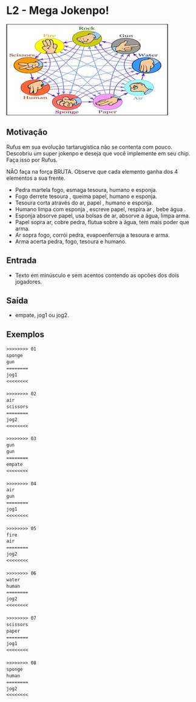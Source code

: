 # L2 - Mega Jokenpo!

![_](cover.jpg)

## Motivação

Rufus em sua evolução tartarugistica não se contenta com pouco. Descobriu um super jokenpo e deseja que você implemente em seu chip. Faça isso por Rufus.

NÃO faça na força BRUTA. Observe que cada elemento ganha dos 4 elementos a sua frente.

- Pedra martela fogo, esmaga tesoura, humano e esponja.  
- Fogo derrete tesoura , queima papel, humano e esponja.  
- Tesoura corta através do ar, papel , humano e esponja.  
- Humano limpa com esponja , escreve papel, respira ar , bebe água .  
- Esponja absorve papel, usa bolsas de ar, absorve a água, limpa arma.  
- Papel sopra ar, cobre pedra, flutua sobre a água, tem mais poder que arma.  
- Ar sopra fogo, corrói pedra, evapoenferruja a tesoura e arma.  
- Arma acerta pedra, fogo, tesoura e humano.

## Entrada

- Texto em minúsculo e sem acentos contendo as opcões dos dois jogadores.  

## Saída

- empate, jog1 ou jog2.

## Exemplos

```txt
>>>>>>>> 01
sponge
gun
========
jog1
<<<<<<<<

>>>>>>>> 02
air
scissors
========
jog2
<<<<<<<<

>>>>>>>> 03
gun
gun
========
empate
<<<<<<<<

>>>>>>>> 04
air
gun
========
jog1
<<<<<<<<

>>>>>>>> 05
fire
air
========
jog2
<<<<<<<<

>>>>>>>> 06
water
human
========
jog2
<<<<<<<<

>>>>>>>> 07
scissors
paper
========
jog1
<<<<<<<<

>>>>>>>> 08
sponge
human
========
jog2
<<<<<<<<
```

